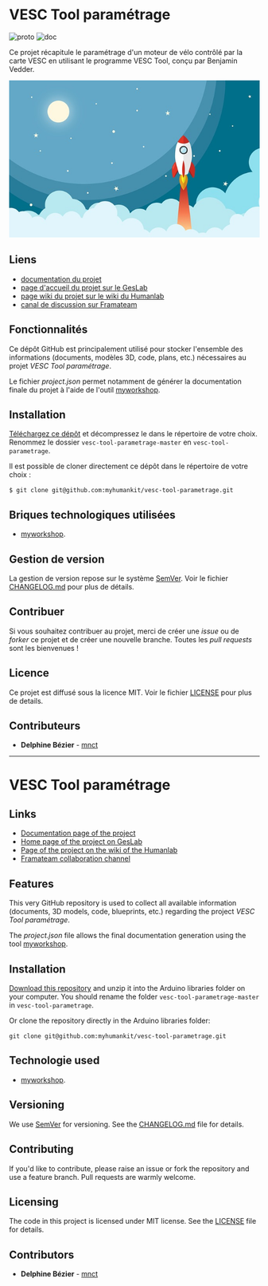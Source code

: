 # VESC Tool paramétrage
![proto](https://img.shields.io/badge/proto-en%20cours-orange.svg "proto")
![doc](https://img.shields.io/badge/doc-en%20cours-orange.svg "doc")

Ce projet récapitule le paramétrage d'un moteur de vélo contrôlé par la carte VESC en utilisant le programme VESC Tool, conçu par Benjamin Vedder.

![featured_image](https://raw.githubusercontent.com/myhumankit/myworkshop/master/images/default_featured_image.jpg)

## Liens
 * [documentation du projet](https://docs.humanlab.me/myhumankit/vesc-tool-parametrage)
 * [page d'accueil du projet sur le GesLab](https://rennes.humanlab.me/projet/vesc-tool-parametrage/)
 * [page wiki du projet sur le wiki du Humanlab](http://wikilab.myhumankit.org/index.php?title=Projets:Vesc_tool_parametrage)
 * [canal de discussion sur Framateam](https://framateam.org/myhumankit/channels/vesc-tool-parametrage)

## Fonctionnalités
Ce dépôt GitHub est principalement utilisé pour stocker l'ensemble des informations (documents, modèles 3D, code, plans, etc.) nécessaires au projet _VESC Tool paramétrage_.

Le fichier _project.json_ permet notamment de générer la documentation finale du projet à l'aide de l'outil [myworkshop](https://github.com/myhumankit/myworkshop).

## Installation
[Téléchargez ce dépôt](https://github.com/myhumankit/vesc-tool-parametrage/archive/master.zip) et décompressez le dans le répertoire de votre choix. Renommez le dossier `vesc-tool-parametrage-master` en `vesc-tool-parametrage`.

Il est possible de cloner directement ce dépôt dans le répertoire de votre choix :

```
$ git clone git@github.com:myhumankit/vesc-tool-parametrage.git
```

## Briques technologiques utilisées
 * [myworkshop](https://github.com/myhumankit/myworkshop).

## Gestion de version
La gestion de version repose sur le système [SemVer](http://semver.org/). Voir le fichier [CHANGELOG.md](CHANGELOG.md) pour plus de détails.

## Contribuer
Si vous souhaitez contribuer au projet, merci de créer une _issue_ ou de _forker_ ce projet et de créer une nouvelle branche. Toutes les _pull requests_ sont les bienvenues !

## Licence
Ce projet est diffusé sous la licence MIT. Voir le fichier [LICENSE](LICENSE) pour plus de details.

## Contributeurs
 * **Delphine Bézier** - [mnct](https://github.com/mnct)

---

# VESC Tool paramétrage

## Links
 * [Documentation page of the project](https://docs.humanlab.me/myhumankit/vesc-tool-parametrage)
 * [Home page of the project on GesLab](https://rennes.humanlab.me/projet/vesc-tool-parametrage/)
 * [Page of the project on the wiki of the Humanlab](http://wikilab.myhumankit.org/index.php?title=Projets:Vesc_tool_parametrage)
 * [Framateam collaboration channel](https://framateam.org/myhumankit/channels/vesc-tool-parametrage)

## Features
This very GitHub repository is used to collect all available information (documents, 3D models, code, blueprints, etc.) regarding the project _VESC Tool paramétrage_.

The _project.json_ file allows the final documentation generation using the tool [myworkshop](https://github.com/myhumankit/myworkshop).

## Installation
[Download this repository](https://github.com/myhumankit/vesc-tool-parametrage/archive/master.zip) and unzip it into the Arduino libraries folder on your computer. You should rename the folder `vesc-tool-parametrage-master` in `vesc-tool-parametrage`.

Or clone the repository directly in the Arduino libraries folder:

```
git clone git@github.com:myhumankit/vesc-tool-parametrage.git
```

## Technologie used
 * [myworkshop](https://github.com/myhumankit/myworkshop).

## Versioning
We use [SemVer](http://semver.org/) for versioning. See the [CHANGELOG.md](CHANGELOG.md) file for details.

## Contributing
If you'd like to contribute, please raise an issue or fork the repository and use a feature branch. Pull requests are warmly welcome.

## Licensing
The code in this project is licensed under MIT license. See the [LICENSE](LICENSE) file for details.

## Contributors
 * **Delphine Bézier** - [mnct](https://github.com/mnct)
